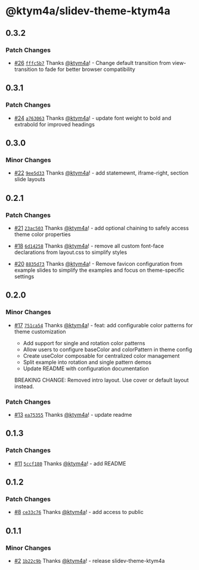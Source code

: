 # @ktym4a/slidev-theme-ktym4a

## 0.3.2

### Patch Changes

- [#26](https://github.com/ktym4a/slidev-theme-ktym4a/pull/26) [`fffc5b7`](https://github.com/ktym4a/slidev-theme-ktym4a/commit/fffc5b7870a115e7c34c383db92d4ebc61b2b792) Thanks [@ktym4a](https://github.com/ktym4a)! - Change default transition from view-transition to fade for better browser compatibility

## 0.3.1

### Patch Changes

- [#24](https://github.com/ktym4a/slidev-theme-ktym4a/pull/24) [`a763063`](https://github.com/ktym4a/slidev-theme-ktym4a/commit/a763063451a15c14817eb01022cde33ea42c95a4) Thanks [@ktym4a](https://github.com/ktym4a)! - update font weight to bold and extrabold for improved headings

## 0.3.0

### Minor Changes

- [#22](https://github.com/ktym4a/slidev-theme-ktym4a/pull/22) [`9ee5d33`](https://github.com/ktym4a/slidev-theme-ktym4a/commit/9ee5d338d1dedabfaac7d2e5c3eff3f06189aea8) Thanks [@ktym4a](https://github.com/ktym4a)! - add statemewnt, iframe-right, section slide layouts

## 0.2.1

### Patch Changes

- [#21](https://github.com/ktym4a/slidev-theme-ktym4a/pull/21) [`23ac503`](https://github.com/ktym4a/slidev-theme-ktym4a/commit/23ac5035028a0c21e4d874c25efeb9d3efdc1e1c) Thanks [@ktym4a](https://github.com/ktym4a)! - add optional chaining to safely access theme color properties

- [#18](https://github.com/ktym4a/slidev-theme-ktym4a/pull/18) [`6d14258`](https://github.com/ktym4a/slidev-theme-ktym4a/commit/6d1425883df5152d451c3e8b8d94f8f6239ac316) Thanks [@ktym4a](https://github.com/ktym4a)! - remove all custom font-face declarations from layout.css to simplify styles

- [#20](https://github.com/ktym4a/slidev-theme-ktym4a/pull/20) [`8835d73`](https://github.com/ktym4a/slidev-theme-ktym4a/commit/8835d73d5bab221c15d9dfd2807b1c3163886593) Thanks [@ktym4a](https://github.com/ktym4a)! - Remove favicon configuration from example slides to simplify the examples and focus on theme-specific settings

## 0.2.0

### Minor Changes

- [#17](https://github.com/ktym4a/slidev-theme-ktym4a/pull/17) [`751ca54`](https://github.com/ktym4a/slidev-theme-ktym4a/commit/751ca542fb85d84d3a932471d93c023e369151bb) Thanks [@ktym4a](https://github.com/ktym4a)! - feat: add configurable color patterns for theme customization
  - Add support for single and rotation color patterns
  - Allow users to configure baseColor and colorPattern in theme config
  - Create useColor composable for centralized color management
  - Split example into rotation and single pattern demos
  - Update README with configuration documentation

  BREAKING CHANGE: Removed intro layout. Use cover or default layout instead.

### Patch Changes

- [#13](https://github.com/ktym4a/slidev-theme-ktym4a/pull/13) [`ea75355`](https://github.com/ktym4a/slidev-theme-ktym4a/commit/ea75355ea41c4cc388a861ad1224b2acad2f6520) Thanks [@ktym4a](https://github.com/ktym4a)! - update readme

## 0.1.3

### Patch Changes

- [#11](https://github.com/ktym4a/slidev-theme-ktym4a/pull/11) [`5ccf180`](https://github.com/ktym4a/slidev-theme-ktym4a/commit/5ccf180332742b874a6da06c25894e0453eb7114) Thanks [@ktym4a](https://github.com/ktym4a)! - add README

## 0.1.2

### Patch Changes

- [#8](https://github.com/ktym4a/slidev-theme-ktym4a/pull/8) [`ce33c76`](https://github.com/ktym4a/slidev-theme-ktym4a/commit/ce33c76d0d5178836295b90f1e643d0e5874dbc6) Thanks [@ktym4a](https://github.com/ktym4a)! - add access to public

## 0.1.1

### Minor Changes

- [#2](https://github.com/ktym4a/slidev-theme-ktym4a/pull/2) [`1b22c9b`](https://github.com/ktym4a/slidev-theme-ktym4a/commit/1b22c9b599df9634e4c189dfce50272f92c35225) Thanks [@ktym4a](https://github.com/ktym4a)! - release slidev-theme-ktym4a
